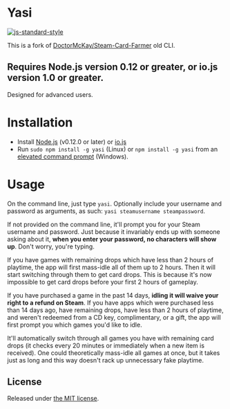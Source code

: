 # Yasi

[![js-standard-style](https://cdn.rawgit.com/feross/standard/master/badge.svg)](http://standardjs.com)

This is a fork of [DoctorMcKay/Steam-Card-Farmer](https://github.com/DoctorMcKay/Steam-Card-Farmer/tree/old-cli) old CLI.

## Requires Node.js version 0.12 or greater, or io.js version 1.0 or greater.

Designed for advanced users.


# Installation

- Install [Node.js](https://nodejs.org) (v0.12.0 or later) or [io.js](https://iojs.org)
- Run `sudo npm install -g yasi` (Linux) or `npm install -g yasi` from an [elevated command prompt](http://pcsupport.about.com/od/commandlinereference/f/elevated-command-prompt.htm) (Windows).


# Usage

On the command line, just type `yasi`. Optionally include your username and password as arguments, as such: `yasi steamusername steampassword`.

If not provided on the command line, it'll prompt you for your Steam username and password. Just because it invariably ends up with someone asking about it, **when you enter your password, no characters will show up**. Don't worry, you're typing.

If you have games with remaining drops which have less than 2 hours of playtime, the app will first mass-idle all of them up to 2 hours. Then it will start switching through them to get card drops. This is because it's now impossible to get card drops before your first 2 hours of gameplay.

If you have purchased a game in the past 14 days, **idling it will waive your right to a refund on Steam**. If you have apps which were purchased less than 14 days ago, have remaining drops, have less than 2 hours of playtime, and weren't redeemed from a CD key, complimentary, or a gift, the app will first prompt you which games you'd like to idle.

It'll automatically switch through all games you have with remaining card drops (it checks every 20 minutes or immediately when a new item is received). One could theoretically mass-idle all games at once, but it takes just as long and this way doesn't rack up unnecessary fake playtime.


## License

Released under [the MIT license](http://opensource.org/licenses/MIT).
